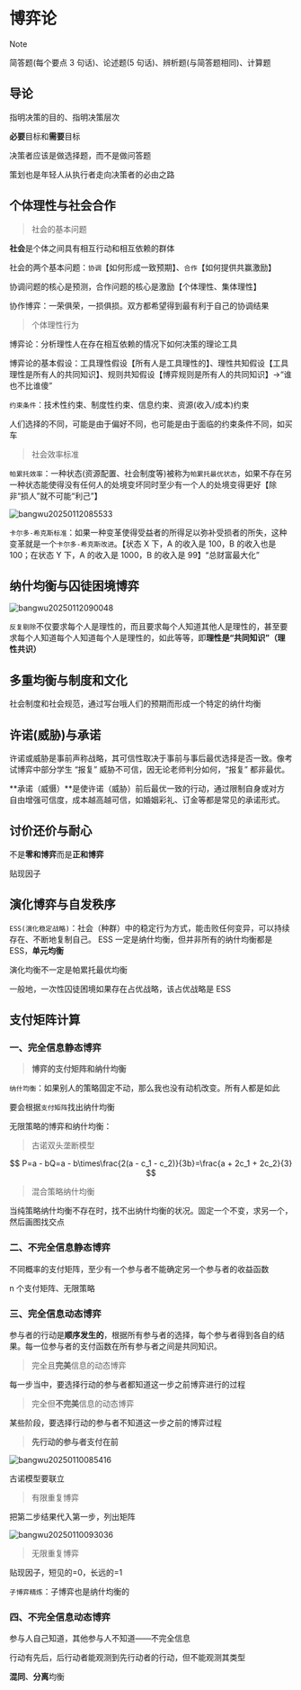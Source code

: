 # 博弈论

> [!note]
> 简答题(每个要点 3 句话)、论述题(5 句话)、辨析题(与简答题相同)、计算题

## 导论

指明决策的目的、指明决策层次

**必要**目标和**需要**目标

决策者应该是做选择题，而不是做问答题

策划也是年轻人从执行者走向决策者的必由之路

## 个体理性与社会合作

> 社会的基本问题

**社会**是个体之间具有相互行动和相互依赖的群体

社会的两个基本问题：`协调`【如何形成一致预期】、`合作`【如何提供共赢激励】

协调问题的核心是预测，合作问题的核心是激励【个体理性、集体理性】

协作博弈：一荣俱荣，一损俱损。双方都希望得到最有利于自己的协调结果

> 个体理性行为

博弈论：分析理性人在存在相互依赖的情况下如何决策的理论工具

博弈论的基本假设：工具理性假设【所有人是工具理性的】、理性共知假设【工具理性是所有人的共同知识】、规则共知假设【博弈规则是所有人的共同知识】->“谁也不比谁傻”

`约束条件`：技术性约束、制度性约束、信息约束、资源(收入/成本)约束

人们选择的不同，可能是由于偏好不同，也可能是由于面临的约束条件不同，如买车

> 社会效率标准

`帕累托效率`：一种状态(资源配置、社会制度等)被称为`帕累托最优状态`，如果不存在另一种状态能使得没有任何人的处境变坏同时至少有一个人的处境变得更好【除非“损人”就不可能“利己”】

![bangwu20250112085533](https://cdn.bangwu.top/img/202501120855047.webp)

`卡尔多-希克斯标准`：如果一种变革使得受益者的所得足以弥补受损者的所失，这种变革就是一个`卡尔多-希克斯改进`。【状态 X 下，A 的收入是 100，B 的收入也是 100；在状态 Y 下，A 的收入是 1000，B 的收入是 99】“总财富最大化”

## 纳什均衡与囚徒困境博弈

![bangwu20250112090048](https://cdn.bangwu.top/img/202501120900987.webp)

`反复剔除`不仅要求每个人是理性的，而且要求每个人知道其他人是理性的，甚至要求每个人知道每个人知道每个人是理性的，如此等等，即**理性是“共同知识”（理性共识）**

## 多重均衡与制度和文化

社会制度和社会规范，通过写台哦人们的预期而形成一个特定的纳什均衡

## 许诺(威胁)与承诺

许诺或威胁是事前声称战略，其可信性取决于事前与事后最优选择是否一致。像考试博弈中部分学生 “报复” 威胁不可信，因无论老师判分如何，“报复” 都非最优。

**承诺（威慑）**是使许诺（威胁）前后最优一致的行动，通过限制自身或对方自由增强可信度，成本越高越可信，如婚姻彩礼、订金等都是常见的承诺形式。

## 讨价还价与耐心

不是**零和博弈**而是**正和博弈**

贴现因子

## 演化博弈与自发秩序

`ESS(演化稳定战略)`：社会（种群）中的稳定行为方式，能击败任何变异，可以持续存在、不断地复制自己。 ESS 一定是纳什均衡，但并非所有的纳什均衡都是 ESS，**单元均衡**

演化均衡不一定是帕累托最优均衡

一般地，一次性囚徒困境如果存在占优战略，该占优战略是 ESS

## 支付矩阵计算

### 一、完全信息静态博弈

> **博弈的支付矩阵和纳什均衡**

`纳什均衡`：如果别人的策略固定不动，那么我也没有动机改变。所有人都是如此

要会根据`支付矩阵`找出纳什均衡

无限策略的博弈和纳什均衡：

> 古诺双头垄断模型

$$
P=a - bQ=a - b\times\frac{2(a - c_1 - c_2)}{3b}=\frac{a + 2c_1 + 2c_2}{3}
$$

> 混合策略纳什均衡

当纯策略纳什均衡不存在时，找不出纳什均衡的状况。固定一个不变，求另一个，然后画图找交点

### 二、不完全信息静态博弈

不同概率的支付矩阵，至少有一个参与者不能确定另一个参与者的收益函数

n 个支付矩阵、无限策略

### 三、完全信息动态博弈

参与者的行动是**顺序发生的**，根据所有参与者的选择，每个参与者得到各自的结果。每一位参与者的支付函数在所有参与者之间是共同知识。

> 完全且**完美**信息的动态博弈

每一步当中，要选择行动的参与者都知道这一步之前博弈进行的过程

> 完全但**不完美**信息的动态博弈

某些阶段，要选择行动的参与者不知道这一步之前的博弈过程

> **先行动的参与者支付在前**

![bangwu20250110085416](https://cdn.bangwu.top/img/202501100854552.webp)

古诺模型要联立

> 有限重复博弈

把第二步结果代入第一步，列出矩阵

![bangwu20250110093036](https://cdn.bangwu.top/img/202501100930420.webp)

> 无限重复博弈

贴现因子，短见的=0，长远的=1

`子博弈精炼`：子博弈也是纳什均衡的

### 四、不完全信息动态博弈

参与人自己知道，其他参与人不知道——不完全信息

行动有先后，后行动者能观测到先行动者的行动，但不能观测其类型

**混同**、**分离**均衡
